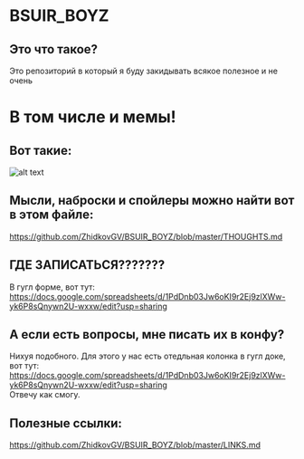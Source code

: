 # BSUIR_BOYZ
## Это что такое?<br>  
Это репозиторий в который я буду закидывать всякое полезное и не очень <br>
# В том числе и мемы!<br>
## Вот такие:  <br>
![alt text](http://varabei.com/bsuir-tech-week/images/iceberg_2.jpg) 
## Мысли, наброски и спойлеры можно найти вот в этом файле:<br>
  https://github.com/ZhidkovGV/BSUIR_BOYZ/blob/master/THOUGHTS.md
## ГДЕ ЗАПИСАТЬСЯ??????? <br>
  В гугл форме, вот тут: <br>
  https://docs.google.com/spreadsheets/d/1PdDnb03Jw6oKI9r2Ej9zlXWw-yk6P8sQnywn2U-wxxw/edit?usp=sharing <br>
## А если есть вопросы, мне писать их в конфу?<br>
Нихуя подобного. Для этого у нас есть отедльная колонка в гугл доке, вот тут:<br>
https://docs.google.com/spreadsheets/d/1PdDnb03Jw6oKI9r2Ej9zlXWw-yk6P8sQnywn2U-wxxw/edit?usp=sharing <br>
Отвечу как смогу. <br>
## Полезные ссылки:
https://github.com/ZhidkovGV/BSUIR_BOYZ/blob/master/LINKS.md
